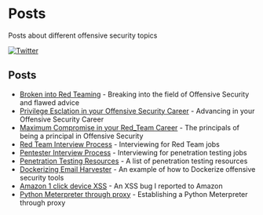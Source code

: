 # Posts
Posts about different offensive security topics

 [![Twitter](https://img.shields.io/badge/twitter-sneakerhax-38A1F3?logo=twitter)](https://twitter.com/sneakerhax)
 
 ## Posts

* [Broken into Red Teaming](https://github.com/sneakerhax/Posts/blob/main/posts/Broken_into_Red_Teaming.md) - Breaking into the field of Offensive Security and flawed advice
* [Privilege Esclation in your Offensive Security Career](https://github.com/sneakerhax/Posts/blob/main/posts/Privilege_Escalation_in_your_Red_Team_career.md) - Advancing in your Offensive Security Career
* [Maximum Compromise in your Red_Team Career](https://github.com/sneakerhax/Posts/blob/main/posts/Maximum_Compromise_in_your_offensive_security_career.md) - The principals of being a principal in Offensive Security
* [Red Team Interview Process](https://github.com/sneakerhax/Posts/blob/main/posts/Red_Team_Interview_Process.md) - Interviewing for Red Team jobs
* [Pentester Interview Process](https://github.com/sneakerhax/Posts/blob/main/posts/Pentester_Interview_Process.md) - Interviewing for penetration testing jobs
* [Penetration Testing Resources](https://github.com/sneakerhax/Posts/blob/main/posts/Penetration_Testing_Resources.md) - A list of penetration testing resources
* [Dockerizing Email Harvester](https://github.com/sneakerhax/Posts/blob/main/posts/Dockerizing_Email_Harvester.md) - An example of how to Dockerize offensive security tools
* [Amazon 1 click device XSS](https://github.com/sneakerhax/Posts/blob/main/posts/Amazon_1_click_device_XSS.md) - An XSS bug I reported to Amazon
* [Python Meterpreter through proxy](https://github.com/sneakerhax/Posts/blob/main/posts/Python_Meterpreter_through_Proxy.md) - Establishing a Python Meterpreter through proxy
